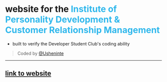 # website for the <span style="color: #31b8ec">Institute of Personality Development & Customer Relationship Management</span>

* built to verify the Developer Student Club's coding ability  
> Coded by [@Usheninte](https://github.com/Usheninte)

- - -

## [link to website](https://ipd-crm.netlify.com)